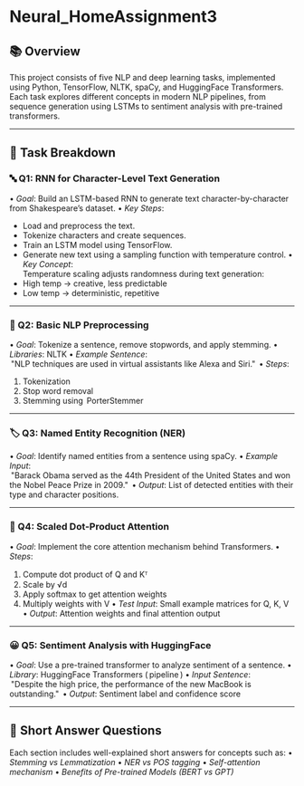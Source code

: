 # Neural_HomeAssignment3
## 📚 Overview

This project consists of five NLP and deep learning tasks, implemented using Python, TensorFlow, NLTK, spaCy, and HuggingFace Transformers. Each task explores different concepts in modern NLP pipelines, from sequence generation using LSTMs to sentiment analysis with pre-trained transformers.

---

## 🧠 Task Breakdown

### 🔤 Q1: RNN for Character-Level Text Generation

•⁠  ⁠*Goal*: Build an LSTM-based RNN to generate text character-by-character from Shakespeare’s dataset.
•⁠  ⁠*Key Steps*:
  - Load and preprocess the text.
  - Tokenize characters and create sequences.
  - Train an LSTM model using TensorFlow.
  - Generate new text using a sampling function with temperature control.
•⁠  ⁠*Key Concept*:  
  Temperature scaling adjusts randomness during text generation:
  - High temp → creative, less predictable
  - Low temp → deterministic, repetitive

---

### 🧼 Q2: Basic NLP Preprocessing

•⁠  ⁠*Goal*: Tokenize a sentence, remove stopwords, and apply stemming.
•⁠  ⁠*Libraries*: NLTK
•⁠  ⁠*Example Sentence*:  
  ⁠ "NLP techniques are used in virtual assistants like Alexa and Siri." ⁠
•⁠  ⁠*Steps*:
  1. Tokenization  
  2. Stop word removal  
  3. Stemming using ⁠ PorterStemmer ⁠

---

### 🏷️ Q3: Named Entity Recognition (NER)

•⁠  ⁠*Goal*: Identify named entities from a sentence using spaCy.
•⁠  ⁠*Example Input*:  
  ⁠ "Barack Obama served as the 44th President of the United States and won the Nobel Peace Prize in 2009." ⁠
•⁠  ⁠*Output*: List of detected entities with their type and character positions.

---

### 🧮 Q4: Scaled Dot-Product Attention

•⁠  ⁠*Goal*: Implement the core attention mechanism behind Transformers.
•⁠  ⁠*Steps*:
  1. Compute dot product of Q and Kᵀ
  2. Scale by √d
  3. Apply softmax to get attention weights
  4. Multiply weights with V
•⁠  ⁠*Test Input*: Small example matrices for Q, K, V
•⁠  ⁠*Output*: Attention weights and final attention output

---

### 😀 Q5: Sentiment Analysis with HuggingFace

•⁠  ⁠*Goal*: Use a pre-trained transformer to analyze sentiment of a sentence.
•⁠  ⁠*Library*: HuggingFace Transformers (⁠ pipeline ⁠)
•⁠  ⁠*Input Sentence*:  
  ⁠ "Despite the high price, the performance of the new MacBook is outstanding." ⁠
•⁠  ⁠*Output*: Sentiment label and confidence score

---

## 📌 Short Answer Questions

Each section includes well-explained short answers for concepts such as:
•⁠  ⁠*Stemming vs Lemmatization*
•⁠  ⁠*NER vs POS tagging*
•⁠  ⁠*Self-attention mechanism*
•⁠  ⁠*Benefits of Pre-trained Models (BERT vs GPT)*
